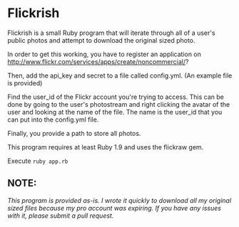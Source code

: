 # Flickrish

Flickrish is a small Ruby program that will iterate through all of a user's public photos and attempt to download the original sized photo.

In order to get this working, you have to register an application on http://www.flickr.com/services/apps/create/noncommercial/? 

Then, add the api_key and secret to a file called config.yml. (An example file is provided)

Find the user_id of the Flickr account you're trying to access.  This can be done by going to the user's photostream and right clicking the avatar of the user and looking at the name of the file.  The name is the user_id that you can put into the config.yml file.

Finally, you provide a path to store all photos.

This program requires at least Ruby 1.9 and uses the flickraw gem.

Execute ```ruby app.rb```

## NOTE:

*This program is provided as-is. I wrote it quickly to download all my original sized files because my pro account was expiring. If you have any issues with it, please submit a pull request.*